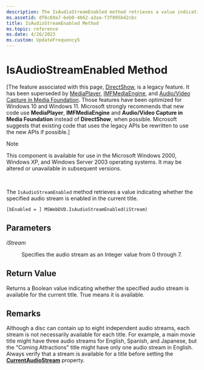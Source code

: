 ```yaml
---
description: The IsAudioStreamEnabled method retrieves a value indicating whether the specified audio stream is enabled in the current title.
ms.assetid: df6c69a7-6eb0-4662-a3aa-f3f895b42cbc
title: IsAudioStreamEnabled Method
ms.topic: reference
ms.date: 4/26/2023
ms.custom: UpdateFrequency5
---
```


# IsAudioStreamEnabled Method

\[The feature associated with this page, [DirectShow](/windows/win32/directshow/directshow), is a legacy feature. It has been superseded by [MediaPlayer](/uwp/api/Windows.Media.Playback.MediaPlayer), [IMFMediaEngine](/windows/win32/api/mfmediaengine/nn-mfmediaengine-imfmediaengine), and [Audio/Video Capture in Media Foundation](windows/win32/medfound/audio-video-capture-in-media-foundation). Those features have been optimized for Windows 10 and Windows 11. Microsoft strongly recommends that new code use **MediaPlayer**, **IMFMediaEngine** and **Audio/Video Capture in Media Foundation** instead of **DirectShow**, when possible. Microsoft suggests that existing code that uses the legacy APIs be rewritten to use the new APIs if possible.\]

> [!Note]  
> This component is available for use in the Microsoft Windows 2000, Windows XP, and Windows Server 2003 operating systems. It may be altered or unavailable in subsequent versions.

 

The `IsAudioStreamEnabled` method retrieves a value indicating whether the specified audio stream is enabled in the current title.

``` syntax
[bEnabled = ] MSWebDVD.IsAudioStreamEnabled(iStream)
```

## Parameters

<dl> <dt>

<span id="iStream"></span><span id="istream"></span><span id="ISTREAM"></span>*iStream*
</dt> <dd>

Specifies the audio stream as an Integer value from 0 through 7.

</dd> </dl>

## Return Value

Returns a Boolean value indicating whether the specified audio stream is available for the current title. True means it is available.

## Remarks

Although a disc can contain up to eight independent audio streams, each stream is not necessarily available for each title. For example, a main movie title might have three audio streams for English, Spanish, and Japanese, but the "Coming Attractions" title might have only one audio stream in English. Always verify that a stream is available for a title before setting the [**CurrentAudioStream**](currentaudiostream-property.md) property.

 

 



